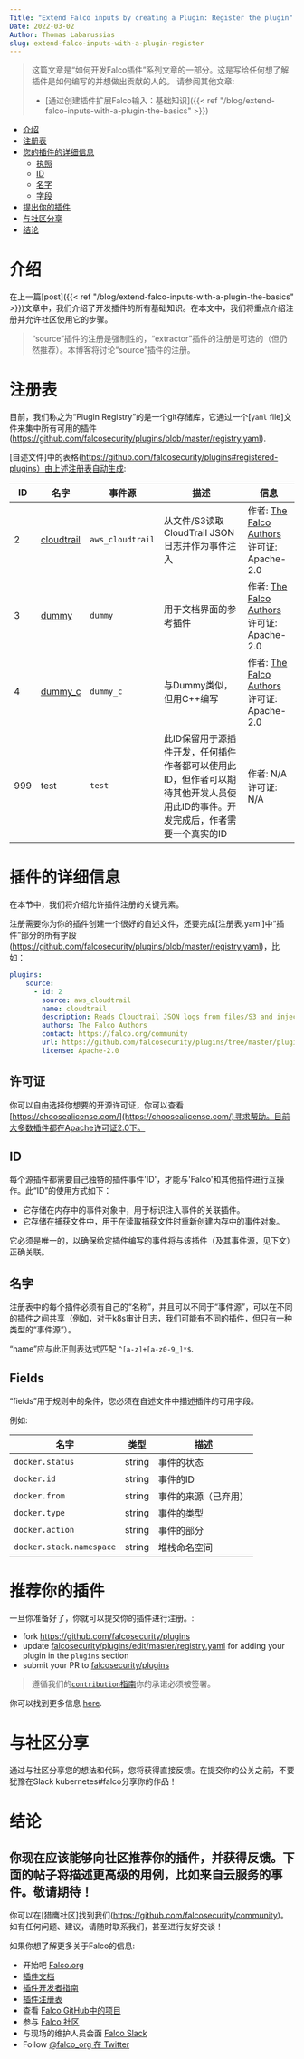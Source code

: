 ```yaml
---
Title: "Extend Falco inputs by creating a Plugin: Register the plugin"
Date: 2022-03-02
Author: Thomas Labarussias
slug: extend-falco-inputs-with-a-plugin-register
---
```


> 这篇文章是“如何开发Falco插件”系列文章的一部分。这是写给任何想了解插件是如何编写的并想做出贡献的人的。
> 请参阅其他文章:
> * [通过创建插件扩展Falco输入：基础知识]({{< ref "/blog/extend-falco-inputs-with-a-plugin-the-basics" >}})

- [介绍](#introduction)
- [注册表](#the-registry)
- [您的插件的详细信息](#details-of-your-plugin)
  - [执照](#license)
  - [ID](#id)
  - [名字](#name)
  - [字段](#fields)
- [提出你的插件](#propose-your-plugin)
- [与社区分享](#share-with-the-community)
- [结论](#conclusion)

# 介绍

在上一篇[post]({{< ref "/blog/extend-falco-inputs-with-a-plugin-the-basics" >}})文章中，我们介绍了开发插件的所有基础知识。在本文中，我们将重点介绍注册并允许社区使用它的步骤。

> “source”插件的注册是强制性的，“extractor”插件的注册是可选的（但仍然推荐）。本博客将讨论“source”插件的注册。

# 注册表

目前，我们称之为“Plugin Registry”的是一个git存储库，它通过一个[`yaml` file]文件来集中所有可用的插件(https://github.com/falcosecurity/plugins/blob/master/registry.yaml).

[自述文件]中的表格(https://github.com/falcosecurity/plugins#registered-plugins）由上述注册表自动生成:

| ID  | 名字                                                                                       | 事件源            | 描述                                                                                                                                                                                                                   | 信息                                                                                |
| --- | ----------------------------------------------------------------------------------------- | ---------------- | ----------------------------------------------------------------------------------------------------------------------------------------------------------------------------------------------------------------------------- | ----------------------------------------------------------------------------------- |
| 2   | [cloudtrail](https://github.com/~~falcosecurity~~/plugins/tree/master/plugins/cloudtrail) | `aws_cloudtrail` | 从文件/S3读取CloudTrail JSON日志并作为事件注入                                                                                                                                                               | 作者: [The Falco Authors](https://falco.org/community) <br/> 许可证: Apache-2.0 |
| 3   | [dummy](https://github.com/falcosecurity/plugins/tree/master/plugins/dummy)               | `dummy`          | 用于文档界面的参考插件                                                                                                                                                                                | 作者: [The Falco Authors](https://falco.org/community) <br/> 许可证: Apache-2.0 |
| 4   | [dummy_c](https://github.com/falcosecurity/plugins/tree/master/plugins/dummy_c)           | `dummy_c`        | 与Dummy类似，但用C++编写                                                                                                                                                                                                | 作者: [The Falco Authors](https://falco.org/community) <br/> 许可证: Apache-2.0 |
| 999 | test                                                                                      | `test`           | 此ID保留用于源插件开发，任何插件作者都可以使用此ID，但作者可以期待其他开发人员使用此ID的事件。开发完成后，作者需要一个真实的ID | 作者: N/A <br/> 许可证: N/A                                                     |

# 插件的详细信息

在本节中，我们将介绍允许插件注册的关键元素。

注册需要你为你的插件创建一个很好的自述文件，还要完成[注册表.yaml]中“插件”部分的所有字段(https://github.com/falcosecurity/plugins/blob/master/registry.yaml)，比如：

```yaml
plugins:
    source:
      - id: 2
        source: aws_cloudtrail
        name: cloudtrail
        description: Reads Cloudtrail JSON logs from files/S3 and injects as events
        authors: The Falco Authors
        contact: https://falco.org/community
        url: https://github.com/falcosecurity/plugins/tree/master/plugins/cloudtrail
        license: Apache-2.0
```

## 许可证

你可以自由选择你想要的开源许可证，你可以查看[https://choosealicense.com/](https://choosealicense.com/)寻求帮助。目前大多数插件都在Apache许可证2.0下。

## ID

每个源插件都需要自己独特的插件事件'ID'，才能与'Falco'和其他插件进行互操作。此“ID”的使用方式如下：

* 它存储在内存中的事件对象中，用于标识注入事件的关联插件。
* 它存储在捕获文件中，用于在读取捕获文件时重新创建内存中的事件对象。

它必须是唯一的，以确保给定插件编写的事件将与该插件（及其事件源，见下文）正确关联。

## 名字

注册表中的每个插件必须有自己的“名称”，并且可以不同于“事件源”，可以在不同的插件之间共享（例如，对于k8s审计日志，我们可能有不同的插件，但只有一种类型的“事件源”）。

“name”应与此正则表达式匹配 `^[a-z]+[a-z0-9_]*$`.

## Fields

“fields”用于规则中的条件，您必须在自述文件中描述插件的可用字段。

例如:

| 名字                      | 类型   | 描述                            |
| ------------------------ | ------ | ------------------------------ |
| `docker.status`          | string | 事件的状态                       |
| `docker.id`              | string | 事件的ID                        |
| `docker.from`            | string | 事件的来源（已弃用）              |
| `docker.type`            | string | 事件的类型                       |
| `docker.action`          | string | 事件的部分                       |
| `docker.stack.namespace` | string | 堆栈命名空间                     |

# 推荐你的插件

一旦你准备好了，你就可以提交你的插件进行注册。:
* fork https://github.com/falcosecurity/plugins
* update [falcosecurity/plugins/edit/master/registry.yaml](https://github.com/falcosecurity/plugins/edit/master/registry.yaml) for adding your plugin in the `plugins` section
* submit your PR to [falcosecurity/plugins](https://github.com/falcosecurity/plugins)

> 遵循我们的[`contribution`指南](https://github.com/falcosecurity/.github/blob/master/CONTRIBUTING.md)你的承诺必须被签署。

你可以找到更多信息 [here](https://github.com/falcosecurity/plugins#registering-a-new-plugin).

# 与社区分享

通过与社区分享您的想法和代码，您将获得直接反馈。在提交你的公关之前，不要犹豫在Slack kubernetes#falco分享你的作品！

# 结论

你现在应该能够向社区推荐你的插件，并获得反馈。下面的帖子将描述更高级的用例，比如来自云服务的事件。敬请期待！
---

你可以在[猎鹰社区]找到我们(https://github.com/falcosecurity/community)。如有任何问题、建议，请随时联系我们，甚至进行友好交谈！

如果你想了解更多关于Falco的信息:

* 开始吧 [Falco.org](http://falco.org/)
* [插件文档](https://falco.org/docs/plugins/)
* [插件开发者指南](https://falco.org/docs/plugins/developers-guide/)
* [插件注册表](https://github.com/falcosecurity/plugins) 
* 查看 [Falco GitHub中的项目](https://github.com/falcosecurity/falco)
* 参与 [Falco 社区](https://falco.org/community/)
* 与现场的维护人员会面 [Falco Slack](https://kubernetes.slack.com/messages/falco)
* Follow [@falco_org 在 Twitter](https://twitter.com/falco_org)
